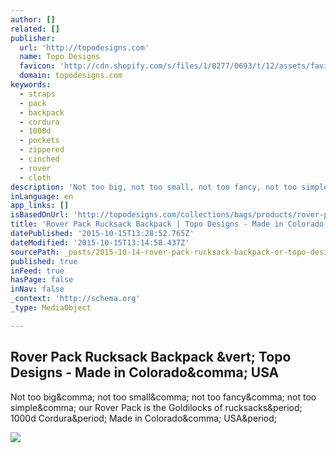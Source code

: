 ```yaml
---
author: []
related: []
publisher:
  url: 'http://topodesigns.com'
  name: Topo Designs
  favicon: 'http://cdn.shopify.com/s/files/1/0277/0693/t/12/assets/favicon.png?1325382365061528175'
  domain: topodesigns.com
keywords:
  - straps
  - pack
  - backpack
  - cordura
  - 1000d
  - pockets
  - zippered
  - cinched
  - rover
  - cloth
description: 'Not too big, not too small, not too fancy, not too simple, our Rover Pack is the Goldilocks of rucksacks. 1000d Cordura. Made in Colorado, USA.'
inLanguage: en
app_links: []
isBasedOnUrl: 'http://topodesigns.com/collections/bags/products/rover-pack'
title: 'Rover Pack Rucksack Backpack | Topo Designs - Made in Colorado, USA'
datePublished: '2015-10-15T13:28:52.765Z'
dateModified: '2015-10-15T13:14:58.437Z'
sourcePath: _posts/2015-10-14-rover-pack-rucksack-backpack-or-topo-designs-made-in-colora.md
published: true
inFeed: true
hasPage: false
inNav: false
_context: 'http://schema.org'
_type: MediaObject

---
```

<article style=""><h1>Rover Pack Rucksack Backpack &amp;vert; Topo Designs - Made in Colorado&amp;comma; USA</h1><p>Not too big&amp;comma; not too small&amp;comma; not too fancy&amp;comma; not too simple&amp;comma; our Rover Pack is the Goldilocks of rucksacks&amp;period; 1000d Cordura&amp;period; Made in Colorado&amp;comma; USA&amp;period;</p><img src="http://cdn.shopify.com/s/files/1/0277/0693/products/topo_designs_rover_pack_redteal_large.jpg?v=1439571832" /></article>